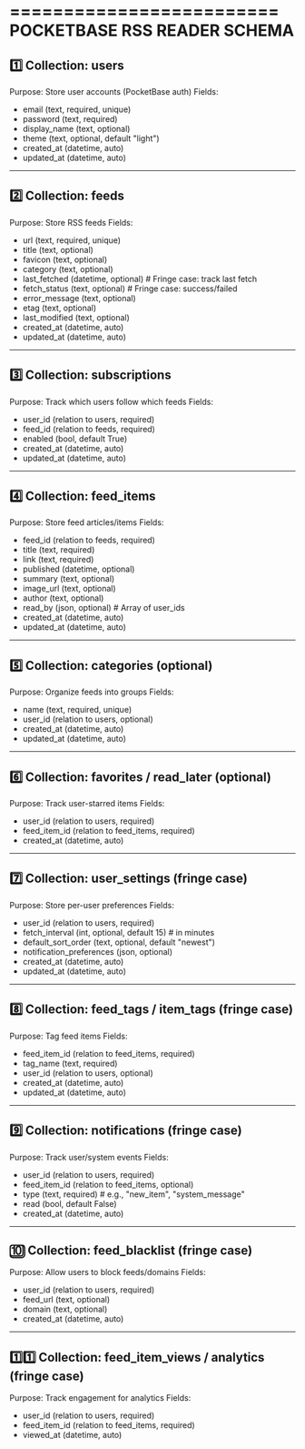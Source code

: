 =========================
POCKETBASE RSS READER SCHEMA
=========================

1️⃣ Collection: users
--------------------
Purpose: Store user accounts (PocketBase auth)
Fields:
- email (text, required, unique)
- password (text, required)
- display_name (text, optional)
- theme (text, optional, default "light")
- created_at (datetime, auto)
- updated_at (datetime, auto)

---

2️⃣ Collection: feeds
--------------------
Purpose: Store RSS feeds
Fields:
- url (text, required, unique)
- title (text, optional)
- favicon (text, optional)
- category (text, optional)
- last_fetched (datetime, optional)      # Fringe case: track last fetch
- fetch_status (text, optional)          # Fringe case: success/failed
- error_message (text, optional)
- etag (text, optional)
- last_modified (text, optional)
- created_at (datetime, auto)
- updated_at (datetime, auto)

---

3️⃣ Collection: subscriptions
----------------------------
Purpose: Track which users follow which feeds
Fields:
- user_id (relation to users, required)
- feed_id (relation to feeds, required)
- enabled (bool, default True)
- created_at (datetime, auto)
- updated_at (datetime, auto)

---

4️⃣ Collection: feed_items
-------------------------
Purpose: Store feed articles/items
Fields:
- feed_id (relation to feeds, required)
- title (text, required)
- link (text, required)
- published (datetime, optional)
- summary (text, optional)
- image_url (text, optional)
- author (text, optional)
- read_by (json, optional)               # Array of user_ids
- created_at (datetime, auto)
- updated_at (datetime, auto)

---

5️⃣ Collection: categories (optional)
------------------------------------
Purpose: Organize feeds into groups
Fields:
- name (text, required, unique)
- user_id (relation to users, optional)
- created_at (datetime, auto)
- updated_at (datetime, auto)

---

6️⃣ Collection: favorites / read_later (optional)
------------------------------------------------
Purpose: Track user-starred items
Fields:
- user_id (relation to users, required)
- feed_item_id (relation to feed_items, required)
- created_at (datetime, auto)

---

7️⃣ Collection: user_settings (fringe case)
------------------------------------------
Purpose: Store per-user preferences
Fields:
- user_id (relation to users, required)
- fetch_interval (int, optional, default 15)    # in minutes
- default_sort_order (text, optional, default "newest")
- notification_preferences (json, optional)
- created_at (datetime, auto)
- updated_at (datetime, auto)

---

8️⃣ Collection: feed_tags / item_tags (fringe case)
--------------------------------------------------
Purpose: Tag feed items
Fields:
- feed_item_id (relation to feed_items, required)
- tag_name (text, required)
- user_id (relation to users, optional)
- created_at (datetime, auto)
- updated_at (datetime, auto)

---

9️⃣ Collection: notifications (fringe case)
------------------------------------------
Purpose: Track user/system events
Fields:
- user_id (relation to users, required)
- feed_item_id (relation to feed_items, optional)
- type (text, required)        # e.g., "new_item", "system_message"
- read (bool, default False)
- created_at (datetime, auto)

---

🔟 Collection: feed_blacklist (fringe case)
------------------------------------------
Purpose: Allow users to block feeds/domains
Fields:
- user_id (relation to users, required)
- feed_url (text, optional)
- domain (text, optional)
- created_at (datetime, auto)

---

1️⃣1️⃣ Collection: feed_item_views / analytics (fringe case)
-----------------------------------------------------------
Purpose: Track engagement for analytics
Fields:
- user_id (relation to users, required)
- feed_item_id (relation to feed_items, required)
- viewed_at (datetime, auto)
